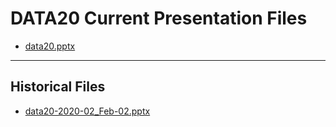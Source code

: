 <!--
This is a machine generated file,
and should not be edited,
as it will be overwritten with future updates.

If you have questions around this process
please contact Scott Cate
-->

# DATA20 Current Presentation Files

- [data20.pptx](https://globaleventcdn.blob.core.windows.net/assets/data/data20/data20.pptx)
---
## Historical Files
- [data20-2020-02_Feb-02.pptx](https://globaleventcdn.blob.core.windows.net/assets/data/data20/data20-2020-02_Feb-02.pptx)


